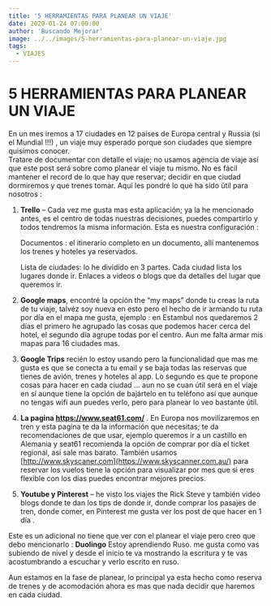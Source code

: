 ```yaml
---
title: '5 HERRAMIENTAS PARA PLANEAR UN VIAJE'
date: 2020-01-24 07:00:00
author: 'Buscando Mejorar'
image: ../../images/5-herramientas-para-planear-un-viaje.jpg
tags:
  - VIAJES
---
```


# 5 HERRAMIENTAS PARA PLANEAR UN VIAJE

En un mes iremos a 17 ciudades en 12 países de Europa central y Russia (si el Mundial !!!) , un viaje muy esperado porque son ciudades que siempre quisimos conocer.  
Tratare de documentar con detalle el viaje; no usamos agencia de viaje así que este post será sobre como planear el viaje tu mismo. No es fácil mantener el record de lo que hay que reservar; decidir en que ciudad dormiremos y que trenes tomar. Aquí les pondré lo que ha sido útil para nosotros :

1. **Trello** – Cada vez me gusta mas esta aplicación; ya la he mencionado antes, es el centro de todas nuestras decisiones, puedes compartirlo y todos tendremos la misma información. Esta es nuestra configuración :

	Documentos : el itinerario completo en un documento, allí mantenemos los trenes y hoteles ya reservados.

	Lista de ciudades: lo he dividido en 3 partes. Cada ciudad lista los lugares donde ir. Enlaces a videos o blogs que da detalles del lugar que queremos ir.

2. **Google maps**, encontré la opción the “my maps” donde tu creas la ruta de tu viaje, talvéz soy nueva en esto pero el hecho de ir armando tu ruta por día en el mapa me gusta, ejemplo : en Estambul nos quedaremos 2 días el primero he agrupado las cosas que podemos hacer cerca del hotel, el segundo día agrupe todas por el centro. Aun me falta armar mis mapas para 16 ciudades mas.

3. **Google Trips** recién lo estoy usando pero la funcionalidad que mas me gusta es que se conecta a tu email y se baja todas las reservas que tienes de avión, trenes y hoteles al app. Lo segundo es que te propone cosas para hacer en cada ciudad … aun no se cuan útil será en el viaje en sí aunque tiene la opción de bajártelo en tu teléfono así que aunque no tengas wifi aun puedes verlo, pero para planear lo veo bastante útil.

4. **La pagina https://www.seat61.com/** . En Europa nos movilizaremos en tren y esta pagina te da la información que necesitas; te da recomendaciones de que usar, ejemplo queremos ir a un castillo en Alemania y seat61 recomienda la opción de comprar por día el ticket regional, así sale mas barato.
También usamos  [http://www.skyscaner.com](https://www.skyscanner.com.au/) para reservar los vuelos tiene la opción para visualizar por mes que si eres flexible con los días puedes encontrar mejores precios.

6. **Youtube y Pinterest** – he visto los viajes the Rick Steve y también video blogs donde te dan los tips de donde ir, donde comprar los pasajes de tren, donde comer, en Pinterest me gusta ver los post de que hacer en 1 día .

Este es un adicional no tiene que ver con el planear el viaje pero creo que debo mencionarlo : **Duolingo** 
Estoy aprendiendo Ruso. me gusta como vas subiendo de nivel y desde el inicio te va mostrando la escritura y te vas acostumbrando a escuchar y verlo escrito en ruso.

Aun estamos en la fase de planear, lo principal ya esta hecho como reserva de trenes y de acomodación ahora es mas que nada decidir que haremos en cada ciudad.